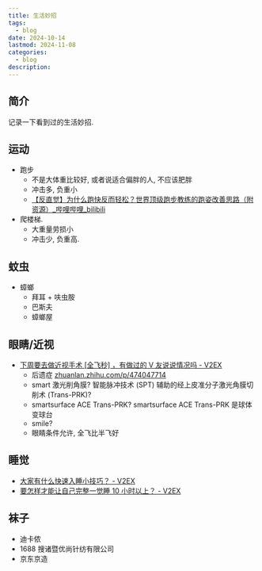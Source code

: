 ```yaml
---
title: 生活妙招
tags:
  - blog
date: 2024-10-14
lastmod: 2024-11-08
categories:
  - blog
description: 
---
```


## 简介

记录一下看到过的生活妙招.

## 运动

- 跑步
    - 不是大体重比较好, 或者说适合偏胖的人, 不应该肥胖
    - 冲击多, 负重小
    - [【反直觉】为什么跑快反而轻松？世界顶级跑步教练的跑姿改善思路（附资源）\_哔哩哔哩\_bilibili](https://www.bilibili.com/video/BV1SZ42187A3/?vd_source=3f8a7a9cfa796e140d94e90eb3af4c90)
- 爬楼梯.
    - 大重量劳损小
    - 冲击少, 负重高.

## 蚊虫

- 蟑螂
    - 拜耳 + 呋虫胺
    - 巴斯夫
    - 蟑螂屋

## 眼睛/近视

- [下周要去做近视手术 \[全飞秒\] ，有做过的 V 友说说情况吗 - V2EX](https://www.v2ex.com/t/1079969)
    - 后遗症 [zhuanlan.zhihu.com/p/474047714](https://zhuanlan.zhihu.com/p/474047714)
    - smart 激光削角膜? 智能脉冲技术 (SPT) 辅助的经上皮准分子激光角膜切削术 (Trans-PRK)?
    - smartsurface ACE Trans-PRK? smartsurface ACE Trans-PRK 是球体变球台
    - smile?
    - 眼睛条件允许, 全飞比半飞好

## 睡觉

- [大家有什么快速入睡小技巧？ - V2EX](https://www.v2ex.com/t/1079915)
- [要怎样才能让自己完整一觉睡 10 小时以上？ - V2EX](https://www.v2ex.com/t/1078798)

##  袜子

- 迪卡侬
- 1688 搜诸暨优尚针纺有限公司
- 京东京造
